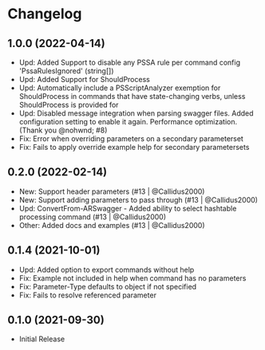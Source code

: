 ﻿# Changelog

## 1.0.0 (2022-04-14)

+ Upd: Added Support to disable any PSSA rule per command config 'PssaRulesIgnored' (string[])
+ Upd: Added Support for ShouldProcess
+ Upd: Automatically include a PSScriptAnalyzer exemption for ShouldProcess in commands that have state-changing verbs, unless ShouldProcess is provided for
+ Upd: Disabled message integration when parsing swagger files. Added configuration setting to enable it again. Performance optimization. (Thank you @nohwnd; #8)
+ Fix: Error when overriding parameters on a secondary parameterset
+ Fix: Fails to apply override example help for secondary parametersets

## 0.2.0 (2022-02-14)

+ New: Support header parameters (#13 | @Callidus2000)
+ New: Support adding parameters to pass through (#13 | @Callidus2000)
+ Upd: ConvertFrom-ARSwagger - Added ability to select hashtable processing command (#13 | @Callidus2000)
+ Other: Added docs and examples (#13 | @Callidus2000)

## 0.1.4 (2021-10-01)

+ Upd: Added option to export commands without help
+ Fix: Example not included in help when command has no parameters
+ Fix: Parameter-Type defaults to object if not specified
+ Fix: Fails to resolve referenced parameter

## 0.1.0 (2021-09-30)

+ Initial Release
